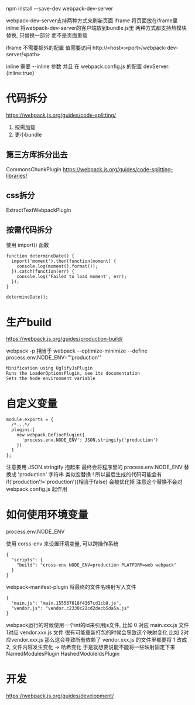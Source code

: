 npm install --save-dev webpack-dev-server

webpack-dev-server支持两种方式来刷新页面
iframe 将页面放在iframe里
inline 将webpack-dev-server的客户端放到bundle.js里
两种方式都支持热模块替换, 只替换一部分 而不是页面重载

iframe
不需要额外的配置 值需要访问
http://«host»:«port»/webpack-dev-server/«path»

inline
需要 --inline 参数 并且 在 webpack.config.js 的配置 devServer:{inline:true}

# 代码拆分 #
https://webpack.js.org/guides/code-splitting/
1. 按需加载
2. 更小bundle

## 第三方库拆分出去 ##
CommonsChunkPlugin
https://webpack.js.org/guides/code-splitting-libraries/

## css拆分 ##
ExtractTextWebpackPlugin

## 按需代码拆分 ##
使用 import() 函数
```
function determineDate() {
  import('moment').then(function(moment) {
    console.log(moment().format());
  }).catch(function(err) {
    console.log('Failed to load moment', err);
  });
}

determineDate();
```

# 生产build #
https://webpack.js.org/guides/production-build/

webpack -p
相当于
webpack --optimize-minimize --define process.env.NODE_ENV="'production'"
```
Minification using UglifyJsPlugin
Runs the LoaderOptionsPlugin, see its documentation
Sets the Node environment variable
```

# 自定义变量 #
```
module.exports = {
  /*...*/
  plugins:[
    new webpack.DefinePlugin({
      'process.env.NODE_ENV': JSON.stringify('production')
    })
  ]
};
```
注意要用 JSON.stringify 抱起来
最终会将程序里的 process.env.NODE_ENV 替换成 'production' 字符串
类似宏替换 !
所以最后生成的代码可能会有
if('production'!='production'){相当于false} 会被优化掉
注意这个替换不会对 webpack.config.js 起作用

# 如何使用环境变量 #
process.env.NODE_ENV

使用 corss-env 来设置环境变量, 可以跨操作系统
```
{
  "scripts": {
    "build": "cross-env NODE_ENV=production PLATFORM=web webpack"
  }
}
```



webpack-manifest-plugin 将最终的文件名映射写入文件
```
{
  "main.js": "main.155567618f4367cd1cb8.js",
  "vendor.js": "vendor.c2330c22cd2decb5da5a.js"
}
```

webpack运行的时候使用一个int的id来引用js文件, 比如 0 对应 main.xxx.js 文件 1对应 vendor.xxx.js 文件
很有可能重新打包的时候会导致这个映射变化 比如 2对应vendor.xxx.js
那么这会导致所有依赖了 vendor.xxx.js 的文件里都要将 1 改成 2, 文件内容发生变化 -> 哈希变化
于是就想要说能不能将一些映射固定下来
NamedModulesPlugin
HashedModuleIdsPlugin

# 开发 #
https://webpack.js.org/guides/development/
